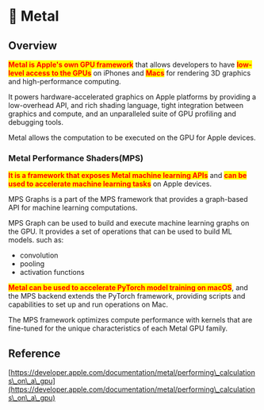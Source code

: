 # 🍊 Metal

## Overview

<mark style="color:red;">**Metal is Apple's own GPU framework**</mark> that allows developers to have <mark style="color:red;">**low-level access to the GPUs**</mark> on iPhones and <mark style="color:red;">**Macs**</mark> for rendering 3D graphics and high-performance computing.

It powers hardware-accelerated graphics on Apple platforms by providing a low-overhead API, and rich shading language, tight integration between graphics and compute, and an unparalleled suite of GPU profiling and debugging tools.

Metal allows the computation to be executed on the GPU for Apple devices.

### Metal Performance Shaders(MPS)

<mark style="color:red;">**It is a framework that exposes Metal machine learning APIs**</mark> and <mark style="color:red;">**can be used to accelerate machine learning tasks**</mark> on Apple devices.

MPS Graphs is a part of the MPS framework that provides a graph-based API for machine learning computations.

MPS Graph can be used to build and execute machine learning graphs on the GPU. It provides a set of operations that can be used to build ML models. such as:

* convolution
* pooling
* activation functions

<mark style="color:red;">**Metal can be used to accelerate PyTorch model training on macOS**</mark>, and the MPS backend extends the PyTorch framework, providing scripts and capabilities to set up and run operations on Mac.

The MPS framework optimizes compute performance with kernels that are fine-tuned for the unique characteristics of each Metal GPU family.

## Reference

[https://developer.apple.com/documentation/metal/performing\_calculations\_on\_a\_gpu](https://developer.apple.com/documentation/metal/performing\_calculations\_on\_a\_gpu)
